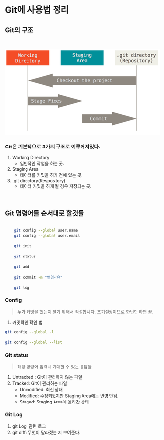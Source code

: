 # Git에 사용법 정리

## Git의 구조

</br>

![git](Git구조.png)

### Git은 기본적으로 3가지 구조로 이루어져있다.
1. Working Directory
   - 일반적인 작업을 하는 곳.
2. Staging Area
   - 데이터를 커밋을 하기 전에 있는 곳.
3. .git directory(Respository)
    - 데이터 커밋을 하게 될 경우 저장되는 곳.


</br>

## Git 명령어들 순서대로 할것들

```bash

    git config --global user.name
    git config --global user.email

    git init

    git status

    git add

    git commit -m "변경사유"

    git log

```

### Config
>누가 커밋을 했는지 알기 위해서 작성합니다. 초기설정이므로 한번만 하면 끝.

1. 커밋확인 확인 법
 
```bash
git config --global -l

git config --global --list

```

### Git status
>해당 명령어 입력시 기대할 수 있는 응답들
1. Untracked : Git이 관리하지 않는 파일
2. Tracked: Git이 관리하는 파일
    - Unmodified: 최신 상태
    - Modified: 수정되었지만 Staging Area에는 반영 안됨.
    - Staged: Staging Area에 올라간 상태.


### Git Log
1. git Log: 관련 로그
2. git diff: 무엇이 달라졌는 지 보여준다.


